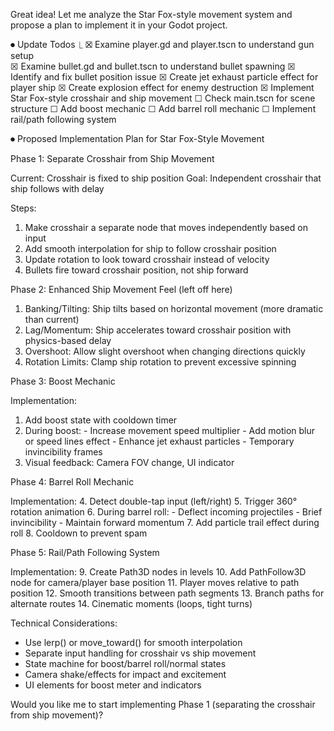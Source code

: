 Great idea! Let me analyze the Star Fox-style movement system and propose a plan to implement it in your
  Godot project.

⏺ Update Todos
  ⎿  ☒ Examine player.gd and player.tscn to understand gun setup      
     ☒ Examine bullet.gd and bullet.tscn to understand bullet spawning
     ☒ Identify and fix bullet position issue
     ☒ Create jet exhaust particle effect for player ship
     ☒ Create explosion effect for enemy destruction
     ☒ Implement Star Fox-style crosshair and ship movement
     ☐ Check main.tscn for scene structure
     ☐ Add boost mechanic
     ☐ Add barrel roll mechanic
     ☐ Implement rail/path following system

⏺ Proposed Implementation Plan for Star Fox-Style Movement

  Phase 1: Separate Crosshair from Ship Movement

  Current: Crosshair is fixed to ship position
  Goal: Independent crosshair that ship follows with delay

  Steps:
  1. Make crosshair a separate node that moves independently based on input
  2. Add smooth interpolation for ship to follow crosshair position
  3. Update rotation to look toward crosshair instead of velocity
  4. Bullets fire toward crosshair position, not ship forward

  Phase 2: Enhanced Ship Movement Feel (left off here)

  1. Banking/Tilting: Ship tilts based on horizontal movement (more dramatic than current)
  2. Lag/Momentum: Ship accelerates toward crosshair position with physics-based delay
  3. Overshoot: Allow slight overshoot when changing directions quickly
  4. Rotation Limits: Clamp ship rotation to prevent excessive spinning

  Phase 3: Boost Mechanic

  Implementation:
  1. Add boost state with cooldown timer
  2. During boost:
    - Increase movement speed multiplier
    - Add motion blur or speed lines effect
    - Enhance jet exhaust particles
    - Temporary invincibility frames
  3. Visual feedback: Camera FOV change, UI indicator

  Phase 4: Barrel Roll Mechanic

  Implementation:
  4. Detect double-tap input (left/right)
  5. Trigger 360° rotation animation
  6. During barrel roll:
    - Deflect incoming projectiles
    - Brief invincibility
    - Maintain forward momentum
  7. Add particle trail effect during roll
  8. Cooldown to prevent spam

  Phase 5: Rail/Path Following System

  Implementation:
  9. Create Path3D nodes in levels
  10. Add PathFollow3D node for camera/player base position
  11. Player moves relative to path position
  12. Smooth transitions between path segments
  13. Branch paths for alternate routes
  14. Cinematic moments (loops, tight turns)

  Technical Considerations:

  - Use lerp() or move_toward() for smooth interpolation
  - Separate input handling for crosshair vs ship movement
  - State machine for boost/barrel roll/normal states
  - Camera shake/effects for impact and excitement
  - UI elements for boost meter and indicators

  Would you like me to start implementing Phase 1 (separating the crosshair from ship movement)?